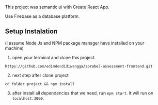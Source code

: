 This project was semantic ui with Create React App.

Use Firebase as a database platform.

## Setup Instalation
(i assume Node Js and NPM package manager have installed on your machine)
1. open your terminal and clone this project. 

```
https://github.com/edimdendidiwangga/sorabel-assessment-frontend.git
```

2. next step after clone project

```
cd folder project && npm install
```

3. after install all dependencies that we need, run `npm start`. It will run on `localhost:3000`.



